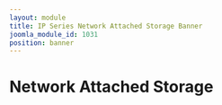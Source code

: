 ```yaml
---
layout: module
title: IP Series Network Attached Storage Banner
joomla_module_id: 1031
position: banner
---
```

<!-- Module: TriCaster Advanced Edition V2 Banner Banner -->
<div class="content-container clearfix">
	<h1>Network Attached Storage</h1>
</div>

